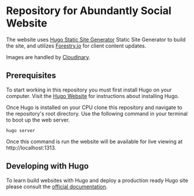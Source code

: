# Repository for Abundantly Social Website

The website uses [Hugo Static Site Generator](https://gohugo.io) Static Site Generator to build the site, and utilizes [Forestry.io](https://forestry.io) for client content updates.

Images are handled by [Cloudinary](https://cloudinary.com).

## Prerequisites

To start working in this repository you must first install Hugo on your computer. Visit the [Hugo Website](https://gohugo.io/getting-started/installing/) for instructions about installing Hugo.

Once Hugo is installed on your CPU clone this repository and navigate to the repository's root directory. Use the following command in your terminal to boot up the web server.

`hugo server`

Once this command is run the website will be available for live viewing at http://localhost:1313.

## Developing with Hugo

To learn build websites with Hugo and deploy a production ready Hugo site please consult the [official documentation](https://gohugo.io/documentation/).